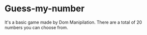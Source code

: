 # Guess-my-number

It's a basic game made by Dom Manipilation. There are a total of 20 numbers you can choose from.
